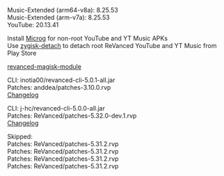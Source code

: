 Music-Extended (arm64-v8a): 8.25.53  
Music-Extended (arm-v7a): 8.25.53  
YouTube: 20.13.41  

Install [Microg](https://github.com/ReVanced/GmsCore/releases) for non-root YouTube and YT Music APKs  
Use [zygisk-detach](https://github.com/j-hc/zygisk-detach) to detach root ReVanced YouTube and YT Music from Play Store  

[revanced-magisk-module](https://github.com/j-hc/revanced-magisk-module)
  
CLI: inotia00/revanced-cli-5.0.1-all.jar  
Patches: anddea/patches-3.10.0.rvp  
[Changelog](https://github.com/anddea/revanced-patches/releases/tag/v3.10.0)

CLI: j-hc/revanced-cli-5.0.0-all.jar  
Patches: ReVanced/patches-5.32.0-dev.1.rvp  
[Changelog](https://github.com/ReVanced/revanced-patches/releases/tag/v5.32.0-dev.1)  

Skipped:  
Patches: ReVanced/patches-5.31.2.rvp  
Patches: ReVanced/patches-5.31.2.rvp  
Patches: ReVanced/patches-5.31.2.rvp  
Patches: ReVanced/patches-5.31.2.rvp      
